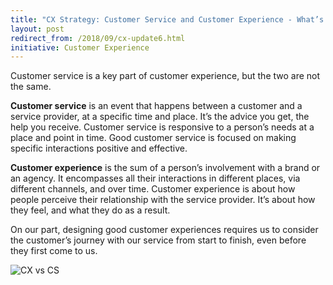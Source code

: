 ```yaml
---
title: "CX Strategy: Customer Service and Customer Experience - What’s the Difference?"
layout: post
redirect_from: /2018/09/cx-update6.html
initiative: Customer Experience
---
```




Customer service is a key part of customer experience, but the two are not the same.

**Customer service** is an event that happens between a customer and a service provider, at a specific time and place. It’s the advice you get, the help you receive. Customer service is responsive to a person’s needs at a place and point in time. Good customer service is focused on making specific interactions positive and effective.

**Customer experience** is the sum of a person’s involvement with a brand or an agency. It encompasses all their interactions in different places, via different channels, and over time. Customer experience is about how people perceive their relationship with the service provider. It’s about how they feel, and what they do as a result.

On our part, designing good customer experiences requires us to consider the customer’s journey with our service from start to finish, even before they first come to us.

<img src="{{site.baseurl}}/images/customer-experience/2018-09-18-CX-CS.png" alt="CX vs CS" class="img-responsive">
